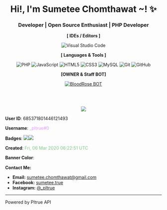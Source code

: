 <h1 align="center">Hi!, I'm Sumetee Chomthawat ~! ✨</h1>
<h3 align="center">Developer | Open Source Enthusiast | PHP Developer</h3>

<div align="center">

**[ IDEs / Editors ]**

![Visual Studio Code](https://img.shields.io/badge/Visual%20Studio%20Code-0078d7.svg?style=for-the-badge&logo=visual-studio-code&logoColor=white)

**[ Languages & Tools ]**

![PHP](https://img.shields.io/badge/php-%23777BB4.svg?style=for-the-badge&logo=php&logoColor=white)
![JavaScript](https://img.shields.io/badge/javascript-%23323330.svg?style=for-the-badge&logo=javascript&logoColor=%23F7DF1E)
![HTML5](https://img.shields.io/badge/html5-E34F26.svg?style=for-the-badge&logo=html5&logoColor=white)
![CSS3](https://img.shields.io/badge/css3-1572B6.svg?style=for-the-badge&logo=css3&logoColor=white)
![MySQL](https://img.shields.io/badge/mysql-%2300f.svg?style=for-the-badge&logo=mysql&logoColor=white)
![Git](https://img.shields.io/badge/git-%23F05033.svg?style=for-the-badge&logo=git&logoColor=white)
![GitHub](https://img.shields.io/badge/github-%23121011.svg?style=for-the-badge&logo=github&logoColor=white)

**[OWNER & Staff BOT]**

[![BloodRose BOT](https://dcbadge.vercel.app/api/shield/897621786492039229?bot=true)](https://discord.com/api/oauth2/authorize?client_id=914008826301272094&permissions=8&scope=bot%20applications.commands)

</div>

<div class="row" style="justify-content: center; margin-top: 4rem;"><div class="col-md-2 withdarker picbx" style="text-align: center;"><a href="https://cdn.discordapp.com/avatars/685371801446121493/3cacfd748595939f0db1c04c00676519.png?size=1024" target="_blank"><img src="https://cdn.discordapp.com/avatars/685371801446121493/3cacfd748595939f0db1c04c00676519.png?size=1024" class="avyimg"></a></div><div class="col-md-4 withdarker"><!----><p><span class="fas fa-user"></span> <strong>User  ID</strong>: <span class="resulth">685371801446121493</span></p><p><span class="fas fa-hashtag"></span> <strong>Username</strong>: <span class="resulth" style="color: rgb(228, 154, 255);"><span>_pltrue#0</span><!----></span></p><p><span class="fas fa-tags"></span> <strong>Badges</strong>: <!----><span><img src="/img/flags/6.png" id="bxo6" class="badgepng"><!----></span><span><img src="/img/flags/22.png" id="bxo22" class="badgepng"><!----></span></p><p><span class="fas fa-asterisk"></span> <strong>Created</strong>: <span class="resulth" style="color: rgb(129, 200, 134);">Fri, 06 Mar 2020 06:22:51 UTC</span></p><p><span class="fas fa-palette"></span> <strong>Banner Color</strong>: <span class="resulth"><!----><span style="border-radius: 2px; vertical-align: sub; display: inline-block; height: 1.1rem; width: 4.5rem;"></span></span></p></div></div>

**Contact Me:**

- **Email:** [sumetee.chomthawat@gmail.com](mailto:sumetee.chomthawat@gmail.com)
- **Facebook:** [sumetee.true](https://www.facebook.com/sumetee.true)
- **Instagram:** [@_pltrue](https://www.instagram.com/_pltrue/)

---

Powered by Pltrue API
